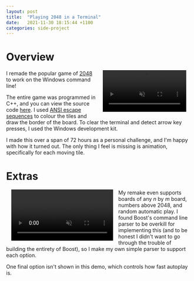 ```yaml
---
layout: post
title:  "Playing 2048 in a Terminal"
date:   2021-11-30 18:15:44 +1100
categories: side-project
---
```

# Overview

<video autoplay controls controlslist="nodownload nofullscreen noremoteplayback" disablepictureinpicture disableremoteplayback loop muted playsinline x-webkit-airplay="deny" style="width: 45%; float: right; margin: 0em 1em 1em 1em" alt="A demo of my command-line version of 2048." title="CLI 2048 Demo">
    <source src="/assets/001-cli-2048/demo.webm" type="video/webm" />
    <source src="/assets/001-cli-2048/demo.mp4" type="video/mp4" />
    <source src="/assets/001-cli-2048/demo.ogv" type="video/ogg" />
    <i>Your <del>dinosaur</del>browser doesn't support HTML5 <code>&lt;video&gt;</code> tags. :( To see my animations, please try viewing this page in a browser that does!</i>
</video>

I remade the popular game of [2048](https://2048.io/) to work on the Windows command line!

The entire game was programmed in C++, and you can view the source code [here](https://github.com/Lax125/CLI-2048). I used [ANSI escape sequences](https://en.wikipedia.org/wiki/ANSI_escape_code) to colour the tiles and draw the border of the board. To clear the terminal and detect arrow key presses, I used the Windows development kit.

I made this over a span of 72 hours as a personal challenge, and I'm happy with how it turned out. The only thing I feel is missing is animation, specifically for each moving tile.

<div style="clear:right" />

# Extras

<video autoplay controls controlslist="nodownload nofullscreen noremoteplayback" disablepictureinpicture disableremoteplayback loop muted playsinline x-webkit-airplay="deny" style="width: 55%; float: left; margin: 0em 1em 1em 1em" alt="A demo of showing options for board dimensions and autoplay" title="CLI 2048 Options Demo">
    <source src="/assets/001-cli-2048/extras-demo.webm" type="video/webm" />
    <source src="/assets/001-cli-2048/extras-demo.mp4" type="video/mp4" />
    <source src="/assets/001-cli-2048/extras-demo.ogv" type="video/ogg" />
    <i>Your <del>dinosaur</del>browser doesn't support HTML5 <code>&lt;video&gt;</code> tags. :( To see my animations, please try viewing this page in a browser that does!</i>
</video>

My remake even supports boards of any *n* by *m* board, numbers above 2048, and random automatic play. I found Boost's command line parser to be overkill for implementing this (and to be honest I didn't want to go through the trouble of building the entirety of Boost), so I make my own simple parser to support each option.

One final option isn't shown in this demo, which controls how fast autoplay is.

<div style="clear:left"></div>
